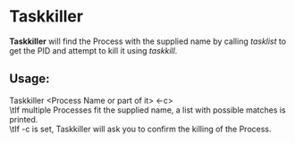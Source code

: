 # Taskkiller
**Taskkiller** will find the Process with the supplied name by calling *tasklist* to get the PID and attempt to kill it using *taskkill*.
## Usage:
Taskkiller \<Process Name or part of it\> \<-c\>  
\tIf multiple Processes fit the supplied name, a list with possible matches is printed.  
\tIf -c is set, Taskkiller will ask you to confirm the killing of the Process.  
